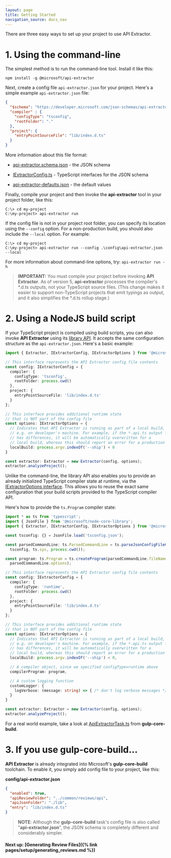 ```yaml
---
layout: page
title: Getting Started
navigation_source: docs_nav
---
```


There are three easy ways to set up your project to use API Extractor.

# 1. Using the command-line

The simplest method is to run the command-line tool.  Install it like this:

```
npm install -g @microsoft/api-extractor
```

Next, create a config file `api-extractor.json` for your project. Here's a simple example `api-extractor.json` file:

```json
{
  "$schema": "https://developer.microsoft.com/json-schemas/api-extractor/api-extractor.schema.json",
  "compiler" : {
    "configType": "tsconfig",
    "rootFolder": "."
  },
  "project": {
    "entryPointSourceFile": "lib/index.d.ts"
  }
}
```

More information about this file format:

- [api-extractor.schema.json](https://github.com/Microsoft/web-build-tools/blob/master/apps/api-extractor/src/extractor/api-extractor.schema.json) - the JSON schema

- [IExtractorConfig.ts](https://github.com/Microsoft/web-build-tools/blob/master/apps/api-extractor/src/extractor/IExtractorConfig.ts) - TypeScript interfaces for the JSON schema

- [api-extractor-defaults.json](https://github.com/Microsoft/web-build-tools/blob/master/apps/api-extractor/src/extractor/api-extractor-defaults.json) - the default values

Finally, compile your project and then invoke the **api-extractor** tool in your project folder, like this:

```
C:\> cd my-project
C:\my-project> api-extractor run
```

If the config file is not in your project root folder, you can specify its location using the `--config` option.  For a non-production build, you should also include the `--local` option. For example:

```
C:\> cd my-project
C:\my-project> api-extractor run --config .\config\api-extractor.json --local
```

For more information about command-line options, try: `api-extractor run -h`



>  **IMPORTANT:**  You must compile your project before invoking **API Extractor**.  As of version 5, **api-extractor** processes the compiler's \*.d.ts outputs, not your TypeScript source files.  (This change makes it easier to support non-TypeScript projects that emit typings as output, and it also simplifies the \*.d.ts rollup stage.)




# 2. Using a NodeJS build script

If your TypeScript project is compiled using build scripts, you can also invoke **API Extractor** using its [library API](https://microsoft.github.io/web-build-tools/api/api-extractor.html).  It accepts the same configuration structure as the `api-extractor.json`.  Here's a basic example:

```ts
import { Extractor, IExtractorConfig, IExtractorOptions } from '@microsoft/api-extractor';

// This interface represents the API Extractor config file contents
const config: IExtractorConfig = {
  compiler: {
    configType: 'tsconfig',
    rootFolder: process.cwd()
  },
  project: {
    entryPointSourceFile: 'lib/index.d.ts'
  }
};

// This interface provides additional runtime state
// that is NOT part of the config file
const options: IExtractorOptions = {
  // Indicates that API Extractor is running as part of a local build,
  // e.g. on developer's machine. For example, if the *.api.ts output file
  // has differences, it will be automatically overwritten for a
  // local build, whereas this should report an error for a production build.
  localBuild: process.argv.indexOf('--ship') < 0
}

const extractor: Extractor = new Extractor(config, options);
extractor.analyzeProject();
```

Unlike the command-line, the library API also enables you to provide an already initialized TypeScript compiler state at runtime, via the [IExtractorOptions interface](https://microsoft.github.io/web-build-tools/api/api-extractor.iextractoroptions.html).  This allows you to reuse the exact same configuration that your build scripts provided to the TypeScript compiler API.

Here's how to provide the `ts.Program` compiler state:

```ts
import * as ts from 'typescript';
import { JsonFile } from '@microsoft/node-core-library';
import { Extractor, IExtractorConfig, IExtractorOptions } from '@microsoft/api-extractor';

const tsconfig: {} = JsonFile.load('tsconfig.json');

const parsedCommandLine: ts.ParsedCommandLine = ts.parseJsonConfigFileContent(
  tsconfig, ts.sys, process.cwd());

const program: ts.Program = ts.createProgram(parsedCommandLine.fileNames,
  parsedCommandLine.options);

// This interface represents the API Extractor config file contents
const config: IExtractorConfig = {
  compiler: {
    configType: 'runtime',
    rootFolder: process.cwd()
  },
  project: {
    entryPointSourceFile: 'lib/index.d.ts'
  }
};

// This interface provides additional runtime state
// that is NOT part of the config file
const options: IExtractorOptions = {
  // Indicates that API Extractor is running as part of a local build,
  // e.g. on developer's machine. For example, if the *.api.ts output file
  // has differences, it will be automatically overwritten for a
  // local build, whereas this should report an error for a production build.
  localBuild: process.argv.indexOf('--ship') < 0,

  // A compiler object, since we specified configType=runtime above
  compilerProgram: program,

  // A custom logging function
  customLogger: {
    logVerbose: (message: string) => { /* don't log verbose messages */ }
  }
}

const extractor: Extractor = new Extractor(config, options);
extractor.analyzeProject();
```

For a real world example, take a look at [ApiExtractorTask.ts](https://github.com/Microsoft/web-build-tools/blob/master/core-build/gulp-core-build-typescript/src/ApiExtractorTask.ts) from **gulp-core-build**.




# 3. If you use gulp-core-build...

**API Extractor** is already integrated into Microsoft's **gulp-core-build** toolchain.  To enable it, you simply add config file to your project, like this:

**config/api-extractor.json**<br/>
```json
{
  "enabled": true,
  "apiReviewFolder": "../common/reviews/api",
  "apiJsonFolder": "./lib",
  "entry": "lib/index.d.ts"
}
```

> **NOTE**: Although the **gulp-core-build** task's config file is also called "**api-extractor.json**", the JSON schema is completely different and considerably simpler.

#### Next up: [Generating Review Files]({% link pages/setup/generating_reviews.md %})
